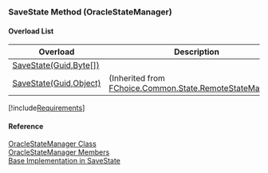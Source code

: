 ﻿### SaveState Method (OracleStateManager)

#### Overload List

| Overload | Description |
| --- | --- |
| [SaveState(Guid,Byte\[\])](FChoice.Common~FChoice.Common.State.OracleStateManager~SaveState(Guid,Byte[]).md) |   |
| [SaveState(Guid,Object)](FChoice.Common~FChoice.Common.State.RemoteStateManager~SaveState(Guid,Object).md) | (Inherited from [FChoice.Common.State.RemoteStateManager](FChoice.Common~FChoice.Common.State.RemoteStateManager.md)) |

[!include[Requirements](../partials/requirements.md)]



#### Reference

[OracleStateManager Class](FChoice.Common~FChoice.Common.State.OracleStateManager.md)  
[OracleStateManager Members](FChoice.Common~FChoice.Common.State.OracleStateManager_members.md)  
[Base Implementation in SaveState](FChoice.Common~FChoice.Common.State.RemoteStateManager~SaveState.md)
